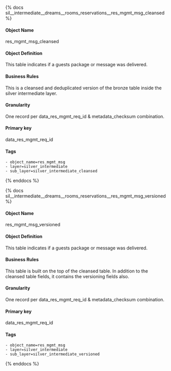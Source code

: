 {% docs sil__intermediate__dreams__rooms_reservations__res_mgmt_msg_cleansed %}

#### Object Name
res_mgmt_msg_cleansed

#### Object Definition
This table indicates if a guests package or message was delivered.

#### Business Rules
This is a cleansed and deduplicated version of the bronze table inside the silver intermediate layer.

#### Granularity
One record per data_res_mgmt_req_id & metadata_checksum combination.

#### Primary key
data_res_mgmt_req_id

#### Tags
    - object_name=res_mgmt_msg
    - layer=silver_intermediate
    - sub_layer=silver_intermediate_cleansed

{% enddocs %}

{% docs sil__intermediate__dreams__rooms_reservations__res_mgmt_msg_versioned %}

#### Object Name
res_mgmt_msg_versioned

#### Object Definition
This table indicates if a guests package or message was delivered.

#### Business Rules
This table is built on the top of the cleansed table. In addition to the cleansed table fields, it contains the versioning fields also.

#### Granularity
One record per data_res_mgmt_req_id & metadata_checksum combination.

#### Primary key
data_res_mgmt_req_id

#### Tags
    - object_name=res_mgmt_msg
    - layer=silver_intermediate
    - sub_layer=silver_intermediate_versioned

{% enddocs %}